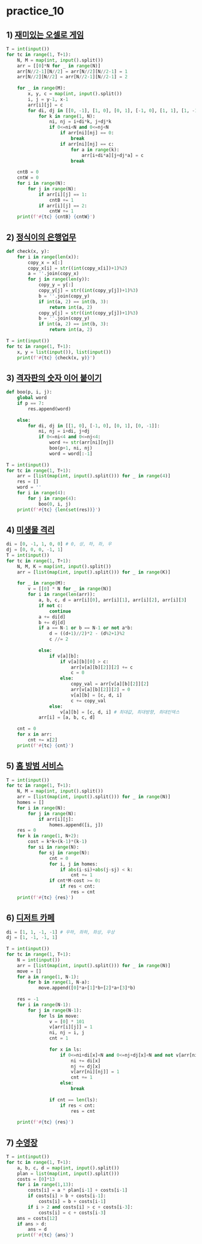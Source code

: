# practice_10

## 1) [재미있는 오셀로 게임](https://swexpertacademy.com/main/code/problem/problemDetail.do?contestProbId=AWQmA4uK8ygDFAXj)

```python
T = int(input())
for tc in range(1, T+1):
    N, M = map(int, input().split())
    arr = [[0]*N for _ in range(N)]
    arr[N//2-1][N//2] = arr[N//2][N//2-1] = 1
    arr[N//2][N//2] = arr[N//2-1][N//2-1] = 2
 
    for _ in range(M):
        x, y, c = map(int, input().split())
        i, j = y-1, x-1
        arr[i][j] = c
        for di, dj in [[0, -1], [1, 0], [0, 1], [-1, 0], [1, 1], [1, -1], [-1, -1], [-1, 1]]:
            for k in range(1, N):
                ni, nj = i+di*k, j+dj*k
                if 0<=ni<N and 0<=nj<N
                	if arr[ni][nj] == 0:
                    	break
                    if arr[ni][nj] == c:
                        for a in range(k):
                            arr[i+di*a][j+dj*a] = c
                        break
 
    cntB = 0
    cntW = 0
    for i in range(N):
        for j in range(N):
            if arr[i][j] == 1:
                cntB += 1
            if arr[i][j] == 2:
                cntW += 1
    print(f'#{tc} {cntB} {cntW}')
```



## 2) [정식이의 은행업무](https://swexpertacademy.com/main/code/problem/problemDetail.do?contestProbId=AWMeRLz6kC0DFAXd&categoryId=AWMeRLz6kC0DFAXd&categoryType=CODE&problemTitle=%EC%A0%95%EC%8B%9D%EC%9D%B4&orderBy=FIRST_REG_DATETIME&selectCodeLang=ALL&select-1=&pageSize=10&pageIndex=1)

```python
def check(x, y):
    for i in range(len(x)):
        copy_x = x[:]
        copy_x[i] = str((int(copy_x[i])+1)%2)
        a = ''.join(copy_x)
        for j in range(len(y)):
            copy_y = y[:]
            copy_y[j] = str((int(copy_y[j])+1)%3)
            b = ''.join(copy_y)
            if int(a, 2) == int(b, 3):
                return int(a, 2)
            copy_y[j] = str((int(copy_y[j])+1)%3)
            b = ''.join(copy_y)
            if int(a, 2) == int(b, 3):
                return int(a, 2)
 
T = int(input())
for tc in range(1, T+1):
    x, y = list(input()), list(input())
    print(f'#{tc} {check(x, y)}')
```



## 3) [격자판의 숫자 이어 붙이기](https://swexpertacademy.com/main/code/problem/problemDetail.do?contestProbId=AV7I5fgqEogDFAXB&categoryId=AV7I5fgqEogDFAXB&categoryType=CODE&problemTitle=%EA%B2%A9%EC%9E%90%ED%8C%90&orderBy=FIRST_REG_DATETIME&selectCodeLang=ALL&select-1=&pageSize=10&pageIndex=1)

```python
def boo(p, i, j):
    global word
    if p == 7:
        res.append(word)
 
    else:
        for di, dj in [[1, 0], [-1, 0], [0, 1], [0, -1]]:
            ni, nj = i+di, j+dj
            if 0<=ni<4 and 0<=nj<4:
                word += str(arr[ni][nj])
                boo(p+1, ni, nj)
                word = word[:-1]
 
T = int(input())
for tc in range(1, T+1):
    arr = [list(map(int, input().split())) for _ in range(4)]
    res = []
    word = ''
    for i in range(4):
        for j in range(4):
            boo(0, i, j)
    print(f'#{tc} {len(set(res))}')
```



## 4) [미생물 격리](https://swexpertacademy.com/main/code/problem/problemDetail.do?contestProbId=AV597vbqAH0DFAVl&categoryId=AV597vbqAH0DFAVl&categoryType=CODE&problemTitle=%EB%AF%B8%EC%83%9D%EB%AC%BC&orderBy=FIRST_REG_DATETIME&selectCodeLang=ALL&select-1=&pageSize=10&pageIndex=1)

```python
di = [0, -1, 1, 0, 0] # 0, 상, 하, 좌, 우
dj = [0, 0, 0, -1, 1]
T = int(input())
for tc in range(1, T+1):
    N, M, K = map(int, input().split())
    arr = [list(map(int, input().split())) for _ in range(K)]
 
    for _ in range(M):
        v = [[0] * N for _ in range(N)]
        for i in range(len(arr)):
            a, b, c, d = arr[i][0], arr[i][1], arr[i][2], arr[i][3]
            if not c:
                continue
            a += di[d]
            b += dj[d]
            if a == N-1 or b == N-1 or not a*b:
                d = ((d+1)//2)*2 - (d%2+1)%2
                c //= 2
 
            else:
                if v[a][b]:
                    if v[a][b][0] > c:
                        arr[v[a][b][2]][2] += c
                        c = 0
                    else:
                        copy_val = arr[v[a][b][2]][2]
                        arr[v[a][b][2]][2] = 0
                        v[a][b] = [c, d, i]
                        c += copy_val
                else:
                    v[a][b] = [c, d, i] # 최대값, 최대방향, 최대인덱스
            arr[i] = [a, b, c, d]
 
    cnt = 0
    for x in arr:
        cnt += x[2]
    print(f'#{tc} {cnt}')
```



## 5) [홈 방범 서비스](https://swexpertacademy.com/main/code/problem/problemDetail.do?contestProbId=AV5V61LqAf8DFAWu&categoryId=AV5V61LqAf8DFAWu&categoryType=CODE&problemTitle=%EB%B0%A9%EB%B2%94&orderBy=FIRST_REG_DATETIME&selectCodeLang=ALL&select-1=&pageSize=10&pageIndex=1)

```python
T = int(input())
for tc in range(1, T+1):
    N, M = map(int, input().split())
    arr = [list(map(int, input().split())) for _ in range(N)]
    homes = []
    for i in range(N):
        for j in range(N):
            if arr[i][j]:
                homes.append([i, j])
    res = 0
    for k in range(1, N+2):
        cost = k*k+(k-1)*(k-1)
        for si in range(N):
            for sj in range(N):
                cnt = 0
                for i, j in homes:
                    if abs(i-si)+abs(j-sj) < k:
                        cnt += 1
                if cnt*M-cost >= 0:
                    if res < cnt:
                        res = cnt
    print(f'#{tc} {res}')
```



## 6) [디저트 카페](https://swexpertacademy.com/main/code/problem/problemDetail.do?contestProbId=AV5VwAr6APYDFAWu&categoryId=AV5VwAr6APYDFAWu&categoryType=CODE&problemTitle=%EB%94%94%EC%A0%80%ED%8A%B8&orderBy=FIRST_REG_DATETIME&selectCodeLang=ALL&select-1=&pageSize=10&pageIndex=1)

```python
di = [1, 1, -1, -1] # 우하, 좌하, 좌상, 우상
dj = [1, -1, -1, 1]
 
T = int(input())
for tc in range(1, T+1):
    N = int(input())
    arr = [list(map(int, input().split())) for _ in range(N)]
    move = []
    for a in range(1, N-1):
        for b in range(1, N-a):
            move.append([0]*a+[1]*b+[2]*a+[3]*b)
 
    res = -1
    for i in range(N-1):
        for j in range(N-1):
            for ls in move:
                v = [0] * 101
                v[arr[i][j]] = 1
                ni, nj = i, j
                cnt = 1
 
                for x in ls:
                    if 0<=ni+di[x]<N and 0<=nj+dj[x]<N and not v[arr[ni+di[x]][nj+dj[x]]]:
                        ni += di[x]
                        nj += dj[x]
                        v[arr[ni][nj]] = 1
                        cnt += 1
                    else:
                        break
 
                if cnt == len(ls):
                    if res < cnt:
                        res = cnt
 
    print(f'#{tc} {res}')
```



## 7) [수영장](https://swexpertacademy.com/main/code/problem/problemDetail.do?contestProbId=AV5PpFQaAQMDFAUq&categoryId=AV5PpFQaAQMDFAUq&categoryType=CODE&problemTitle=%EC%88%98%EC%98%81%EC%9E%A5&orderBy=FIRST_REG_DATETIME&selectCodeLang=ALL&select-1=&pageSize=10&pageIndex=1)

```python
T = int(input())
for tc in range(1, T+1):
    a, b, c, d = map(int, input().split())
    plan = list(map(int, input().split()))
    costs = [0]*13
    for i in range(1,13):
        costs[i] = a * plan[i-1] + costs[i-1]
        if costs[i] > b + costs[i-1]:
            costs[i] = b + costs[i-1]
        if i > 2 and costs[i] > c + costs[i-3]:
            costs[i] = c + costs[i-3]
    ans = costs[12]
    if ans > d:
        ans = d
    print(f'#{tc} {ans}')
```

